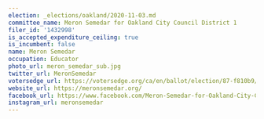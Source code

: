 ```yaml
---
election: _elections/oakland/2020-11-03.md
committee_name: Meron Semedar for Oakland City Council District 1
filer_id: '1432998'
is_accepted_expenditure_ceiling: true
is_incumbent: false
name: Meron Semedar
occupation: Educator
photo_url: meron_semedar_sub.jpg
twitter_url: MeronSemedar
votersedge_url: https://votersedge.org/ca/en/ballot/election/87-f810b9/address/null/zip/94611/contests/contest/21267/candidate/151394?cty=ca%2falm
website_url: https://meronsemedar.org/
facebook_url: https://www.facebook.com/Meron-Semedar-for-Oakland-City-Council-District-3-608325869824125/
instagram_url: meronsemedar
---
```

